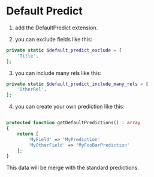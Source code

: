 Default Predict
===============================================


1. add the DefaultPredict extension.

2. you can exclude fields like this:

```php
private static $default_predict_exclude = [
    'Title',
];
```

3. you can include many rels like this:

```php
private static $default_predict_include_many_rels = [
    'OtherRel',
];
```

4. you can create your own prediction like this:

```php

protected function getDefaultPredictions() : array
{
    return [
        'MyField' => 'MyPrediction'
        'MyOtherField' => 'MyFooBarPrediction'
    ];
}

```
This data will be merge with the standard predictions.
